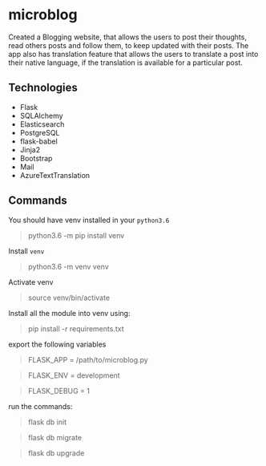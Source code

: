 # microblog
Created a Blogging website, that allows the users to post their thoughts, read others posts and follow them, to keep updated with their posts. The app also has translation feature that allows the users to translate a post into their native language, if the translation is available for a particular post.

## Technologies
- Flask
- SQLAlchemy
- Elasticsearch
- PostgreSQL
- flask-babel
- Jinja2
- Bootstrap
- Mail
- AzureTextTranslation

## Commands
You should have venv installed in your `python3.6`
> python3.6 -m pip install venv

Install `venv` 
> python3.6 -m venv venv

Activate venv
> source venv/bin/activate

Install all the module into venv using:
> pip install -r requirements.txt

export the following variables
> FLASK_APP = /path/to/microblog.py

> FLASK_ENV = development

> FLASK_DEBUG = 1

run the commands:
> flask db init

> flask db migrate

> flask db upgrade


